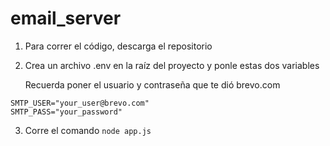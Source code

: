 # email_server

1. Para correr el código, descarga el repositorio
2. Crea un archivo .env en la raíz del proyecto y ponle estas dos variables

    Recuerda poner el usuario y contraseña que te dió brevo.com

```
SMTP_USER="your_user@brevo.com"
SMTP_PASS="your_password"
```

3. Corre el comando `node app.js`
